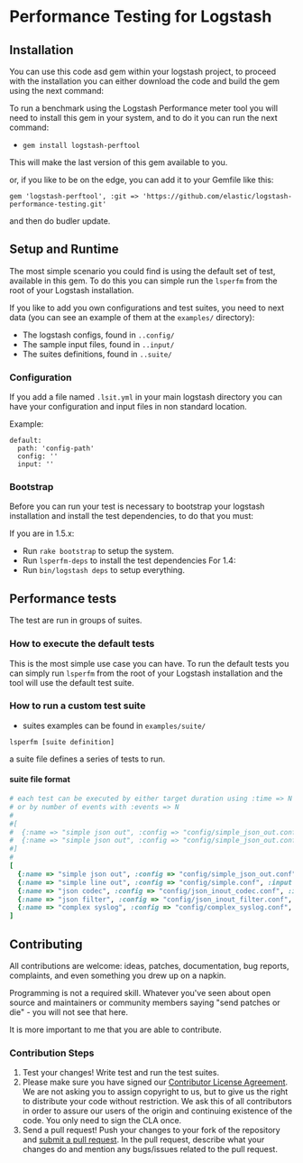 # Performance Testing for Logstash

## Installation

You can use this code asd gem within your logstash project, to proceed with the installation you can either download the code and build the gem using the next command:

To run a benchmark using the Logstash Performance meter tool you will need to install this gem in your system, and to do it you can run the next command:

* ```gem install logstash-perftool```

This will make the last version of this gem available to you.

or, if you like to be on the edge, you can add it to your Gemfile like this:

    gem 'logstash-perftool', :git => 'https://github.com/elastic/logstash-performance-testing.git'

and then do budler update.

## Setup and Runtime

The most simple scenario you could find is using the default set of
test, available in this gem. To do this you can simple run the ```lsperfm```
from the root of your Logstash installation.

If you like to add you own configurations and test suites,  you need to next data (you can see an example of them at the `examples/` directory):

- The logstash configs, found in `..config/`
- The sample input files, found in `..input/`
- The suites definitions, found in `..suite/`

### Configuration

If you add a file named ```.lsit.yml``` in your main logstash directory you can have your configuration and input files in non standard
location.

Example:

```
default:
  path: 'config-path'
  config: ''
  input: ''
```

### Bootstrap

Before you can run your test is necessary to bootstrap your logstash installation and install the test dependencies, to do that you must:

If you are in 1.5.x:
- Run `rake bootstrap` to setup the system.
- Run `lsperfm-deps` to install the test dependencies
For 1.4:
- Run `bin/logstash deps` to setup everything.

## Performance tests

The test are run in groups of suites.

### How to execute the default tests

This is the most simple use case you can have. To run the default tests
you can simply run ```lsperfm``` from the root of your Logstash
installation and the tool will use the default test suite.

### How to run a custom test suite

- suites examples can be found in `examples/suite/`

```
lsperfm [suite definition]
```

a suite file defines a series of tests to run.

#### suite file format

```ruby
# each test can be executed by either target duration using :time => N secs
# or by number of events with :events => N
#
#[
#  {:name => "simple json out", :config => "config/simple_json_out.conf", :input => "input/simple_10.txt", :time => 30},
#  {:name => "simple json out", :config => "config/simple_json_out.conf", :input => "input/simple_10.txt", :events => 50000},
#]
#
[
  {:name => "simple json out", :config => "config/simple_json_out.conf", :input => "input/simple_10.txt", :time => 60},
  {:name => "simple line out", :config => "config/simple.conf", :input => "input/simple_10.txt", :time => 60},
  {:name => "json codec", :config => "config/json_inout_codec.conf", :input => "input/json_medium.txt", :time => 60},
  {:name => "json filter", :config => "config/json_inout_filter.conf", :input => "input/json_medium.txt", :time => 60},
  {:name => "complex syslog", :config => "config/complex_syslog.conf", :input => "input/syslog_acl_10.txt", :time => 60},
]
```

## Contributing

All contributions are welcome: ideas, patches, documentation, bug reports,
complaints, and even something you drew up on a napkin.

Programming is not a required skill. Whatever you've seen about open source and
maintainers or community members  saying "send patches or die" - you will not
see that here.

It is more important to me that you are able to contribute.

### Contribution Steps

1. Test your changes! Write test and run the test suites.
2. Please make sure you have signed our [Contributor License
   Agreement](http://www.elastic.co/contributor-agreement/). We are not
   asking you to assign copyright to us, but to give us the right to distribute
   your code without restriction. We ask this of all contributors in order to
   assure our users of the origin and continuing existence of the code. You
   only need to sign the CLA once.
3. Send a pull request! Push your changes to your fork of the repository and
   [submit a pull
   request](https://help.github.com/articles/using-pull-requests). In the pull
   request, describe what your changes do and mention any bugs/issues related
   to the pull request.
